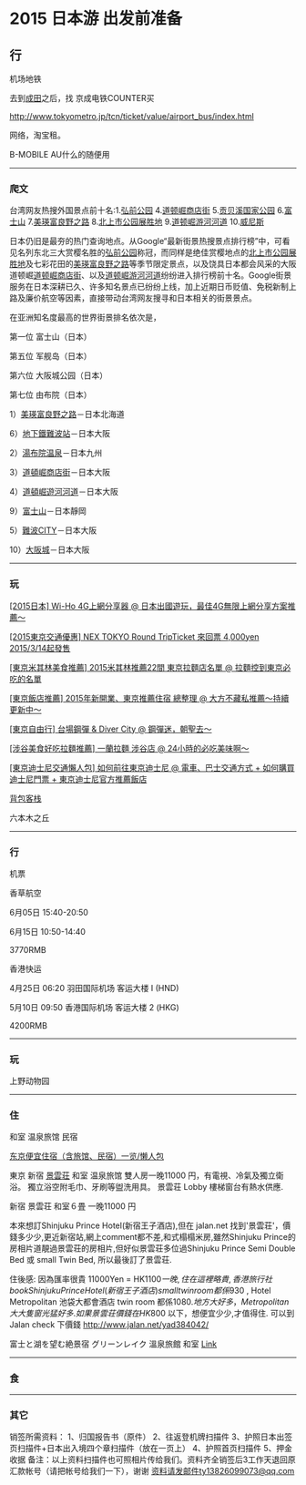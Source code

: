 # 2015 日本游 出发前准备

## 行
机场地铁

去到[成田](http://www.narita-airport.jp/ch1/)之后，找 京成电铁COUNTER买

<http://www.tokyometro.jp/tcn/ticket/value/airport_bus/index.html>

  


网络，淘宝租。

B-MOBILE AU什么的随便用

  


* * *

### 爬文

台湾网友热搜外国景点前十名:1.[弘前公园](https://www.google.com.tw/maps/place/%E5%BC%98%E5%89%8D%E5%85%AC%E5%9C%92/@40.609514,140.467336,3a,75y,242.18h,103.48t/data=!3m5!1e1!3m3!1shEGUZxa7xKliOwq-hdakfg!2e0!3e5!4m2!3m1!1s0x5f9b01c41b4b1d49:0x1b2b7530b0ff15fc!6m1!1e1) 4.[道顿崛商店街](https://www.google.com.tw/maps/@34.668764,135.506202,3a,51.3y,270.99h,104.47t/data=!3m4!1e1!3m2!1sKwCTUaTIvjpELaYuERK1zw!2e0!6m1!1e1) 5.[贡贝溪国家公园](https://www.google.com.tw/maps/@-4.707851,29.613071,3a,75y,9.62h,104.88t/data=!3m5!1e1!3m3!1sGPv_1aS-EuxV-5kZ6zREUg!2e0!3e5!6m1!1e1) 6.[富士山](https://www.google.com.tw/maps/place/%E6%97%A5%E6%9C%AC%E3%80%92418-0112+%E9%9D%9C%E5%B2%A1%E7%B8%A3%E5%AF%8C%E5%A3%AB%E5%AE%AE%E5%B8%82+Kitayama,+%E5%AF%8C%E5%A3%AB%E5%B1%B1/@35.364121,138.733798,3a,52.5y,248h,90t/data=!3m5!1e1!3m3!1seUdya9JA7Aa0ORSEPJL9-g!2e0!3e2!4m2!3m1!1s0x60196290556df7cf:0x8d5003885b877511!5m1!1e4) 7.[美瑛富良野之路](https://www.google.com.tw/maps/place/Nakafurano+Shikauchinojo,+Nakafurano,+Sorachi+District,+Hokkaido+Prefecture+071-0734%E6%97%A5%E6%9C%AC/@43.371439,142.38809,3a,75y,100.13h,90t/data=!3m5!1e1!3m3!1sqyvqSPpskT80kMj6xpD23g!2e0!3e5!4m7!1m4!3m3!1s0x5f734d6925daa969:0x9a13f50f31404a1f!2sFurano+Station!3b1!3m1!1s0x5f0cb32709f2ab61:0xb95d6a8e8c9b356c) 8.[北上市公园展胜地](https://www.google.com/maps/@39.282723,141.130468,3a,74.8y,234.66h,93.48t/data=!3m5!1e1!3m3!1sz6yWIN41mLrU1K6cW3QpOA!2e0!3e5?hl=zh-TW) 9.[道顿崛游河河道](https://www.google.com.tw/maps/@34.669144,135.504192,3a,36.7y,277.59h,97.99t/data=!3m5!1e1!3m3!1s-LxJzQYe5e3z9jB1z5DRIA!2e0!3e5!6m1!1e1) 10.[威尼斯](https://www.google.com.tw/maps/@45.436947,12.333747,3a,75y,232.48h,95.98t/data=!3m5!1e1!3m3!1sa-Jor1IdLXlwqgaXCRX-8g!2e0!3e5)

  


日本仍旧是最夯的热门查询地点。从Google“最新街景热搜景点排行榜”中，可看见名列东北三大赏樱名胜的[弘前公园](https://www.google.com.tw/maps/place/%E5%BC%98%E5%89%8D%E5%85%AC%E5%9C%92/@40.609514,140.467336,3a,75y,242.18h,103.48t/data=!3m5!1e1!3m3!1shEGUZxa7xKliOwq-hdakfg!2e0!3e5!4m2!3m1!1s0x5f9b01c41b4b1d49:0x1b2b7530b0ff15fc!6m1!1e1)称冠，而同样是绝佳赏樱地点的[北上市公园展胜地](https://www.google.com/maps/@39.282723,141.130468,3a,74.8y,234.66h,93.48t/data=!3m5!1e1!3m3!1sz6yWIN41mLrU1K6cW3QpOA!2e0!3e5?hl=zh-TW)及七彩花田的[美瑛富良野之路](https://www.google.com.tw/maps/place/Nakafurano+Shikauchinojo,+Nakafurano,+Sorachi+District,+Hokkaido+Prefecture+071-0734%E6%97%A5%E6%9C%AC/@43.371439,142.38809,3a,75y,100.13h,90t/data=!3m5!1e1!3m3!1sqyvqSPpskT80kMj6xpD23g!2e0!3e5!4m7!1m4!3m3!1s0x5f734d6925daa969:0x9a13f50f31404a1f!2sFurano+Station!3b1!3m1!1s0x5f0cb32709f2ab61:0xb95d6a8e8c9b356c)等季节限定景点，以及饶具日本都会风采的大阪道顿崛[道顿崛商店街](https://www.google.com.tw/maps/@34.668764,135.506202,3a,51.3y,270.99h,104.47t/data=!3m4!1e1!3m2!1sKwCTUaTIvjpELaYuERK1zw!2e0!6m1!1e1)、以及[道顿崛游河河道](https://www.google.com.tw/maps/@34.669144,135.504192,3a,36.7y,277.59h,97.99t/data=!3m5!1e1!3m3!1s-LxJzQYe5e3z9jB1z5DRIA!2e0!3e5!6m1!1e1)纷纷进入排行榜前十名。Google街景服务在日本深耕已久、许多知名景点已纷纷上线，加上近期日币贬值、免税新制上路及廉价航空等因素，直接带动台湾网友搜寻和日本相关的街景景点。

  


在亚洲知名度最高的世界街景排名依次是，

第一位 富士山（日本）

第五位 军舰岛（日本）

第六位 大阪城公园（日本）

第七位 由布院（日本）

  


1）[美瑛富良野之路](https://www.google.com.hk/maps/place/Nakafurano+Shikauchinojo,+Nakafurano,+Sorachi+District,+Hokkaido+Prefecture+071-0734%E6%97%A5%E6%9C%AC/@43.371439,142.38809,3a,75y,100.13h,90t/data=!3m5!1e1!3m3!1sqyvqSPpskT80kMj6xpD23g!2e0!3e5!4m7!1m4!3m3!1s0x5f734d6925daa969:0x9a13f50f31404a1f!2sFurano+Station!3b1!3m1!1s0x5f0cb32709f2ab61:0xb95d6a8e8c9b356c)－日本北海道

6）[地下鐵難波站](https://www.google.com.hk/maps/@34.665583,135.497762,3a,75y,127.81h,76.28t/data=!3m5!1e1!3m3!1sD0GR8zriK-fbPQ6c1cfAdw!2e0!3e5!6m1!1e1)－日本大阪

2）[湯布院温泉](https://www.google.com.hk/maps/place/Yufuin+Hot+Spring/@33.266305,131.36786,3a,75y,118.39h,90t/data=!3m4!1e1!3m2!1sxzOIrPrEGekkLrcI2jM1fg!2e0!4m5!1m2!2m1!1z5rmv5biD6Zmi5rip5rOJ!3m1!1s0x3546ae7da807f569:0xf010dddb568c602a!6m1!1e1)－日本九州

3）[道頓崛商店街](https://www.google.com.hk/maps/@34.668764,135.506202,3a,51.3y,270.99h,104.47t/data=!3m4!1e1!3m2!1sKwCTUaTIvjpELaYuERK1zw!2e0!6m1!1e1)－日本大阪

4）[道頓崛遊河河道](https://www.google.com.hk/maps/@34.669144,135.504192,3a,36.7y,277.59h,97.99t/data=!3m5!1e1!3m3!1s-LxJzQYe5e3z9jB1z5DRIA!2e0!3e5!6m1!1e1)－日本大阪

9）[富士山](https://www.google.com.hk/maps/place/%E6%97%A5%E6%9C%AC%E3%80%92418-0112+%E9%9D%9C%E5%B2%A1%E7%B8%A3%E5%AF%8C%E5%A3%AB%E5%AE%AE%E5%B8%82+Kitayama,+%E5%AF%8C%E5%A3%AB%E5%B1%B1/@35.364121,138.733798,3a,52.5y,248h,90t/data=!3m5!1e1!3m3!1seUdya9JA7Aa0ORSEPJL9-g!2e0!3e2!4m2!3m1!1s0x60196290556df7cf:0x8d5003885b877511!5m1!1e4)－日本靜岡

5）[難波CITY](https://www.google.com.hk/maps/@34.66263,135.501612,3a,75y,354.27h,103.85t/data=!3m5!1e1!3m3!1srIuIHO9-qgIp4TrUV0WbgQ!2e0!3e5!6m1!1e1)－日本大阪

10）[大阪城](https://www.google.com.hk/maps/@34.686831,135.525508,3a,75y,38.19h,100.68t/data=!3m5!1e1!3m3!1sa_g8oN2PRDFfJjSUNEAcxA!2e0!3e5!6m1!1e1)－日本大阪

* * *

### 玩

[[2015日本] Wi-Ho 4G上網分享器 @ 日本出國遊玩，最佳4G無限上網分享方案推薦～](http://lohas.pixnet.net/blog/post/31467155)

[[2015東京交通優惠] NEX TOKYO Round TripTicket 來回票 4,000yen 2015/3/14起發售](http://lohas.pixnet.net/blog/post/40166908)

[[東京米其林美食推薦] 2015米其林推薦22間 東京拉麵店名單 @ 拉麵控到東京必吃的名單](http://lohas.pixnet.net/blog/post/41752930)

[[東京飯店推薦] 2015年新開業、東京推薦住宿 總整理 @ 大方不藏私推薦～持續更新中～](http://lohas.pixnet.net/blog/post/41632369)

[[東京自由行] 台場鋼彈 & Diver City @ 鋼彈迷，朝聖去～](http://lohas.pixnet.net/blog/post/41496091)

[[涉谷美食好吃拉麵推薦] 一蘭拉麵 涉谷店 @ 24小時的必吃美味啊～](http://lohas.pixnet.net/blog/post/41438872)

[[東京迪士尼交通懶人包] 如何前往東京迪士尼 @ 電車、巴士交通方式 + 如何購買迪士尼門票 + 東京迪士尼官方推薦飯店](http://lohas.pixnet.net/blog/post/41397040)

  


  


[背包客栈](http://www.backpackers.com.tw/forum/forumdisplay.php?s=bad1bcf682829552affc1e5a54fc0a6c&amp;f=43)

  


六本木之丘

* * *

### 行

  


机票

香草航空

6月05日 15:40-20:50

6月15日 10:50-14:40

3770RMB

  


香港快运

4月25日 06:20 羽田国际机场 客运大楼 I (HND)

5月10日 09:50 香港国际机场 客运大楼 2 (HKG)

4200RMB

  


* * *

### 玩

上野动物园

  


* * *

### 住

和室 温泉旅馆 民宿

  


[东京便宜住宿（含旅馆、民宿）一览/懒人包](http://www.backpackers.com.tw/forum/showthread.php?t=44410)

  


  


  


  


東京 新宿 [景雲荘](https://www.youtube.com/watch?v=K0_0khIGdj4) 和室 温泉旅馆
雙人房一晚11000 円，有電視、冷氣及獨立衛浴。
獨立浴空附毛巾、牙刷等盥洗用具。
景雲荘 Lobby 樓梯窗台有熱水供應.

新宿 景雲荘 和室６畳 一晚11000 円

本來想訂Shinjuku Prince Hotel(新宿王子酒店),但在 jalan.net 找到'景雲荘'，價錢多少少,更近新宿站,網上comment都不差­,和式榻榻米房,雖然Shinjuku Prince的房相片道靚過景雲荘的房相片,但好似景雲荘多位過Shinjuku Prince Semi Double Bed 或 small Twin Bed, 所以最後訂了景雲荘.

  


住後感: 因為匯率很貴 11000Yen = HK$1100一晚, 住在這裡略貴,香港旅行社book Shinjuku Prince Hotel(新宿王子酒店)small twin room 都係$930 , Hotel Metropolitan 池袋大都會酒店 twin room 都係$1080. 地方大好多，Metropolitan大大隻窗光猛好多. 如果景雲荘價錢在 HK$800 以下，想便宜少少,才值得住. 可以到 Jalan check 下價錢 <http://www.jalan.net/yad384042/>

  


富士と湖を望む絶景宿 グリーンレイク 溫泉旅館 和室 [Link](https://www.youtube.com/watch?v=ZnZT15qAmGk)

* * * 

### 食  


* * *


### 其它

销签所需资料：
1、归国报告书（原件）
2、往返登机牌扫描件
3、护照日本出签页扫描件+日本出入境四个章扫描件（放在一页上）
4、护照首页扫描件
5、押金收据
备注：以上资料扫描件也可照相片传给我们。资料齐全销签后3工作天退回原汇款帐号（请把帐号给我们一下），谢谢
资料请发邮件ty13826099073@qq.com
